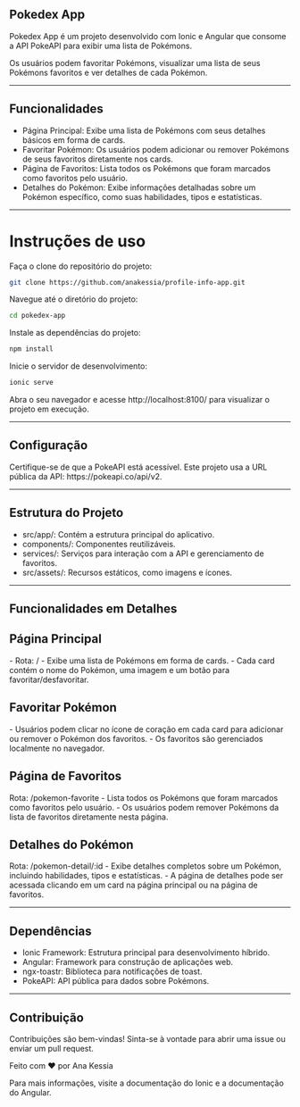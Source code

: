 ## Pokedex App
<p>Pokedex App é um projeto desenvolvido com Ionic e Angular que consome a API PokeAPI para exibir uma lista de Pokémons.</p>
<p>Os usuários podem favoritar Pokémons, visualizar uma lista de seus Pokémons favoritos e ver detalhes de cada Pokémon.</p>
<hr>

## Funcionalidades

- Página Principal: Exibe uma lista de Pokémons com seus detalhes básicos em forma de cards.
- Favoritar Pokémon: Os usuários podem adicionar ou remover Pokémons de seus favoritos diretamente nos cards.
- Página de Favoritos: Lista todos os Pokémons que foram marcados como favoritos pelo usuário.
- Detalhes do Pokémon: Exibe informações detalhadas sobre um Pokémon específico, como suas habilidades, tipos e estatísticas.
<hr>

# Instruções de uso

Faça o clone do repositório do projeto:
```sh
git clone https://github.com/anakessia/profile-info-app.git
```

Navegue até o diretório do projeto:
```sh
cd pokedex-app
```

Instale as dependências do projeto:
```sh
npm install
```
Inicie o servidor de desenvolvimento: 
```sh
ionic serve
```

Abra o seu navegador e acesse http://localhost:8100/ para visualizar o projeto em execução.
<hr>

## Configuração
<p>Certifique-se de que a PokeAPI está acessível. Este projeto usa a URL pública da API: https://pokeapi.co/api/v2.</p>
<hr>

## Estrutura do Projeto
- src/app/: Contém a estrutura principal do aplicativo.
- components/: Componentes reutilizáveis.
- services/: Serviços para interação com a API e gerenciamento de favoritos.
- src/assets/: Recursos estáticos, como imagens e ícones.
<hr>

## Funcionalidades em Detalhes
<h2>Página Principal</h2>
- Rota: /
- Exibe uma lista de Pokémons em forma de cards.
- Cada card contém o nome do Pokémon, uma imagem e um botão para favoritar/desfavoritar.

<h2>Favoritar Pokémon</h2>
- Usuários podem clicar no ícone de coração em cada card para adicionar ou remover o Pokémon dos favoritos.
- Os favoritos são gerenciados localmente no navegador.

<h2>Página de Favoritos</h2>
Rota: /pokemon-favorite
- Lista todos os Pokémons que foram marcados como favoritos pelo usuário.
- Os usuários podem remover Pokémons da lista de favoritos diretamente nesta página.

<h2>Detalhes do Pokémon</h2>
Rota: /pokemon-detail/:id
- Exibe detalhes completos sobre um Pokémon, incluindo habilidades, tipos e estatísticas.
- A página de detalhes pode ser acessada clicando em um card na página principal ou na página de favoritos.
<hr>

## Dependências
- Ionic Framework: Estrutura principal para desenvolvimento híbrido.
- Angular: Framework para construção de aplicações web.
- ngx-toastr: Biblioteca para notificações de toast.
- PokeAPI: API pública para dados sobre Pokémons.
<hr>

## Contribuição
<p>Contribuições são bem-vindas! Sinta-se à vontade para abrir uma issue ou enviar um pull request.</p>

<p>Feito com ❤️ por Ana Kessia</p>

<p>Para mais informações, visite a documentação do Ionic e a documentação do Angular.</p>

